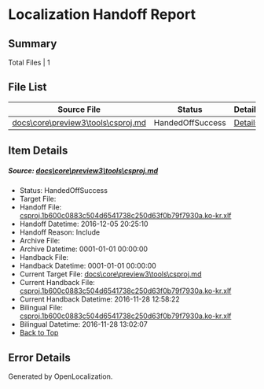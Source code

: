 # <a name='report-top'></a> Localization Handoff Report

## Summary
 Total Files | 1

## File List
 Source File | Status | Details 
 ----------- | ------ | ------- 
 [docs\core\preview3\tools\csproj.md](https://github.com/dotnet/docs/blob/055ec6a242c38066077d8cd0c164a60c59276fcc/docs/core/preview3/tools/csproj.md) | HandedOffSuccess | [Details](#75c198487e9f95bd05bd6af9d82ab925bccf732759)

## Item Details
##### <a name='75c198487e9f95bd05bd6af9d82ab925bccf732759'></a> Source: [docs\core\preview3\tools\csproj.md](https://github.com/dotnet/docs/blob/055ec6a242c38066077d8cd0c164a60c59276fcc/docs/core/preview3/tools/csproj.md)
* Status: HandedOffSuccess
* Target File: 
* Handoff File: [csproj.1b600c0883c504d6541738c250d63f0b79f7930a.ko-kr.xlf](https://github.com/dotnet/docs.handoff/blob/292dbbb741202379f0ce59d5597e199a198d521f/ol-handoff/dotnet/docs.ko-kr/master/ht-p1/csproj.1b600c0883c504d6541738c250d63f0b79f7930a.ko-kr.xlf)
* Handoff Datetime: 2016-12-05 20:25:10
* Handoff Reason: Include
* Archive File: 
* Archive Datetime: 0001-01-01 00:00:00
* Handback File: 
* Handback Datetime: 0001-01-01 00:00:00
* Current Target File: [docs\core\preview3\tools\csproj.md](https://github.com/dotnet/docs.ko-kr/blob/411c2aea4483c10b87138f1b2e0f3cc6e2aece0a/docs/core/preview3/tools/csproj.md)
* Current Handback File: [csproj.1b600c0883c504d6541738c250d63f0b79f7930a.ko-kr.xlf](https://github.com/dotnet/docs.handback/blob/0aa781f27eaaf52172c6d2391f05bac5da8d2e23/ol-handback/dotnet/docs.ko-kr/master/ht-p1/csproj.1b600c0883c504d6541738c250d63f0b79f7930a.ko-kr.xlf)
* Current Handback Datetime: 2016-11-28 12:58:22
* Bilingual File: [csproj.1b600c0883c504d6541738c250d63f0b79f7930a.ko-kr.xlf](https://github.com/dotnet/docs.handback/blob/0aa781f27eaaf52172c6d2391f05bac5da8d2e23/ol-handback/dotnet/docs.ko-kr/master/ht-p1/csproj.1b600c0883c504d6541738c250d63f0b79f7930a.ko-kr.xlf)
* Bilingual Datetime: 2016-11-28 13:02:07
* [Back to Top](#report-top)


## Error Details

Generated by OpenLocalization.

